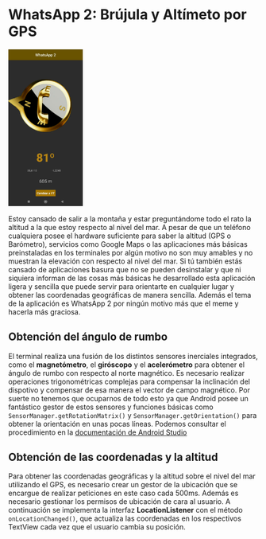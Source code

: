 # WhatsApp 2: Brújula y Altímeto por GPS

<img src="app.png" width="150">

Estoy cansado de salir a la montaña y estar preguntándome todo el rato la altitud a la que estoy respecto al nivel del mar.
A pesar de que un teléfono cualquiera posee el hardware suficiente para saber la altitud (GPS o Barómetro), servicios como Google Maps o las aplicaciones más básicas preinstaladas en los terminales por algún motivo no son muy amables y no muestran la elevación con respecto al nivel del mar.
Si tú también estás cansado de aplicaciones basura que no se pueden desinstalar y que ni siquiera informan de las cosas más básicas he desarrollado esta aplicación ligera y sencilla que puede servir para orientarte en cualquier lugar y obtener las coordenadas geográficas de manera sencilla. Además el tema de la aplicación es WhatsApp 2 por ningún motivo más que el meme y hacerla más graciosa.

## Obtención del ángulo de rumbo

El terminal realiza una fusión de los distintos sensores inerciales integrados, como el **magnetómetro**, el **giróscopo** y el **acelerómetro** para obtener el ángulo de rumbo con respecto al norte magnético.
Es necesario realizar operaciones trigonométricas complejas para compensar la inclinación del dispotivo y compensar de esa manera el vector de campo magnético. Por suerte no tenemos que ocuparnos de todo esto ya que Android posee un fantástico gestor de estos sensores y funciones básicas como `SensorManager.getRotationMatrix()` y `SensorManager.getOrientation()` para obtener la orientación en unas pocas líneas.
Podemos consultar el procedimiento en la [documentación de Android Studio](https://developer.android.com/develop/sensors-and-location/sensors/sensors_position?hl=es-419#sensors-pos-orient)

## Obtención de las coordenadas y la altitud

Para obtener las coordenadas geográficas y la altitud sobre el nivel del mar utilizando el GPS, es necesario crear un gestor de la ubicación que se encargue de realizar peticiones en este caso cada 500ms. Además es necesario gestionar los permisos de ubicación de cara al usuario.
A continuación se implementa la interfaz **LocationListener** con el método `onLocationChanged()`, que actualiza las coordenadas en los respectivos TextView cada vez que el usuario cambia su posición.
